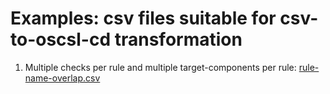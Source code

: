 # Examples: csv files suitable for csv-to-oscsl-cd transformation

1. Multiple checks per rule and multiple target-components per rule: [rule-name-overlap.csv](rule-name-overlap.csv)


